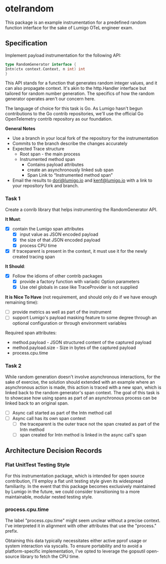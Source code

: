 # otelrandom

This package is an example instrumentation for a predefined random function interface
for the sake of Lumigo OTeL engineer exam.

## Specification

Implement payload instrumentation for the following API:

```go
type RandomGenerator interface {
Intn(ctx context.Context, n int) int
}
```

This API stands for a function that generates random integer values, and it can also propagate context.
It's akin to the http.Handler interface but tailored for random number generation.
The specifics of how the random generator operates aren't our concern here.

The language of choice for this task is Go.
As Lumigo hasn't begun contributions to the Go contrib repositories,
we'll use the official Go OpenTelemetry contrib repository as our foundation.

**General Notes**

- Use a branch in your local fork of the repository for the instrumentation
- Commits to the branch describe the changes accurately
- Expected Trace structure
    - Root span - the main process
    - Instrumented method span
        - Contains payload attributes
        - create an asynchronously linked sub span
        - Span Link to “Instrumented method span”
- Email the results to dori@lumigo.io and kenf@lumigo.io with a link to your repository fork and branch.

### Task 1

Create a conrib library that helps instrumenting the RandomGenerator API.

**It Must**:

- [x] contain the Lumigo span attributes
    - [x] input value as JSON encoded payload
    - [x] the size of that JSON encoded payload
    - [x] process CPU time
- [x] If traceparent is present in the context, it must use it for the newly created tracing span

**It Should**:

- [x] Follow the idioms of other contrib packages
    - [x] provide a factory function with variadic Option parameters
    - [x] Use otel globals in case like TraceProvider is not supplied

**It is Nice To Have** (not requirement, and should only do if we have enough remaining time):
- [ ] provide metrics as well as part of the instrument
- [ ] support Lumigo's payload masking feature
  to some degree through an optional configuration
  or through environment variables

Required span attributes:

- method.payload - JSON structured content of the captured payload
- method.payload.size - Size in bytes of the captured payload
- process.cpu.time

### Task 2

While random generation doesn't involve asynchronous interactions, for the sake of exercise,
the solution should extended with an example where an asynchronous action is made,
this action is traced with a new span, which is linked back to the random generator's span context.
The goal of this task is to showcase how using spans as part of an asynchronous process can be linked back to an
original span.

- [ ] Async call started as part of the Intn method call
- [ ] Async call has its own span context
  - [ ] the traceparent is the outer trace not the span created as part of the Intn method
  - [ ] span created for Intn method is linked in the async call's span

## Architecture Decision Records

### Flat UnitTest Testing Style

For this instrumentation package, which is intended for open source contribution,
I'll employ a flat unit testing style given its widespread familiarity.
In the event that this package becomes exclusively maintained by Lumigo in the future,
we could consider transitioning to a more maintainable, modular nested testing style.

### process.cpu.time

The label "process.cpu.time" might seem unclear without a precise context. 
I've interpreted it in alignment with other attributes that use the "process." prefix.

Obtaining this data typically necessitates either active pprof usage or system interaction via syscalls. 
To ensure portability and to avoid a platform-specific implementation, 
I've opted to leverage the gopsutil open-source library to fetch the CPU time.
